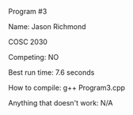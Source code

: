 Program #3

Name: Jason Richmond

COSC 2030

Competing: NO

Best run time: 7.6 seconds

How to compile: g++ Program3.cpp

Anything that doesn't work: N/A
